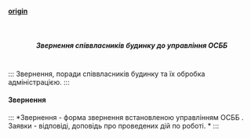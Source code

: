 #### [origin](https://osbb-44.vercel.app/#/appeals)

<h5 align="center">
  <br>
     <div class="row flex-center">
       <div class="appeals-logo-200"></div>
     </div>
   <br>
      Звернення співвласників будинку до управління ОСББ
  <br>
  <br>
</h5>

:::
 Звернення, поради співвласників будинку та їх обробка адміністрацією.
:::

#### Звернення

:::
*Звернення - форма звернення встановленою управлінням ОСББ . Заявки - відповіді, доповідь про проведених дій по роботі. *
:::

<div
  type="disqus"
  isopen="true"
  title="Звернення співвласників будинку"
  description="Звернення, поради співвласників будинку та їх обробка адміністрацією"
  canonical="/#/appeals"
  shortname="osbb-gr-44"

> </div>
